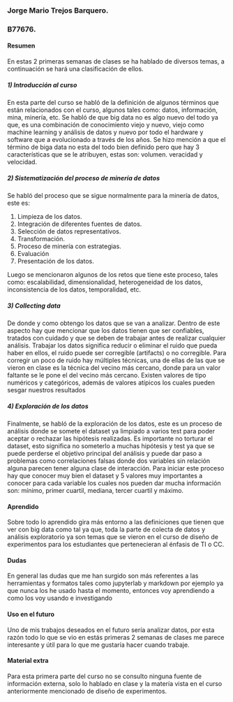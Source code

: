 ### **Jorge Mario Trejos Barquero.**
### **B77676.**

#### **Resumen**
En estas 2 primeras semanas de clases se ha hablado de diversos temas, a continuación se hará una clasificación de ellos.

##### 1) Introducción al curso
En esta parte del curso se habló de la definición de algunos términos que están relacionados con el curso, algunos tales como: datos, información, mina, minería, etc. Se habló de que big data no es algo nuevo del todo ya que, es una combinación de conocimiento viejo y nuevo, viejo como machine learning y análisis de datos y nuevo por todo el hardware y software que a evolucionado a través de los años. Se hizo mención a que el término de biga data no esta del todo bien definido pero que hay 3 características que se le atribuyen, estas son: volumen. veracidad y velocidad.

##### 2) Sistematización del proceso de minería de datos
Se habló del proceso que se sigue normalmente para la minería de datos, este es:
1. Limpieza de los datos. 
2. Integración de diferentes fuentes de datos. 
3. Selección de datos representativos. 
4. Transformación. 
5. Proceso de minería con estrategias. 
6. Evaluación 
7. Presentación de los datos. 

Luego se mencionaron algunos de los retos que tiene este proceso, tales como: escalabilidad, dimensionalidad, heterogeneidad de los datos, inconsistencia de los datos, temporalidad, etc.

##### 3) Collecting data
De donde y como obtengo los datos que se van a analizar. Dentro de este aspecto hay que mencionar que los datos tienen que ser confiables, tratados con cuidado y que se deben de trabajar antes de realizar cualquier análisis. Trabajar los datos significa reducir o eliminar el ruido que pueda haber en ellos, el ruido puede ser corregible (artifacts) o no corregible. Para corregir un poco de ruido hay múltiples técnicas, una de ellas de las que se vieron en clase es la técnica del vecino más cercano, donde para un valor faltante se le pone el del vecino más cercano. Existen valores de tipo numéricos y categóricos, además de valores atípicos los cuales pueden sesgar nuestros resultados

##### 4) Exploración de los datos
Finalmente, se habló de la exploración de los datos, este es un proceso de análisis donde se somete el dataset ya limpiado a varios test para poder aceptar o rechazar las hipótesis realizadas. Es importante no torturar el dataset, esto significa no someterlo a muchas hipótesis y test ya que se puede perderse el objetivo principal del análisis y puede dar paso a problemas como correlaciones falsas donde dos variables sin relación alguna parecen tener alguna clase de interacción. Para iniciar este proceso hay que conocer muy bien el dataset y 5 valores muy importantes a conocer para cada variable los cuales nos pueden dar mucha información son: mínimo, primer cuartil, mediana, tercer cuartil y máximo.

#### **Aprendido**
Sobre todo lo aprendido gira más entorno a las definiciones que tienen que ver con big data como tal ya que, toda la parte de colecta de datos y análisis exploratorio ya son temas que se vieron en el curso de diseño de experimentos para los estudiantes que pertenecieran al énfasis de TI o CC.

#### **Dudas**
En general las dudas que me han surgido son más referentes a las herramientas y formatos tales como jupyterlab y markdown por ejemplo ya que nunca los he usado hasta el momento, entonces voy aprendiendo a como los voy usando e investigando

#### **Uso en el futuro**
Uno de mis trabajos deseados en el futuro sería analizar datos, por esta razón todo lo que se vio en estás primeras 2 semanas de clases me parece interesante y útil para lo que me gustaría hacer cuando trabaje.

#### **Material extra**
Para esta primera parte del curso no se consulto ninguna fuente de información externa, solo lo hablado en clase y la matería vista en el curso anteriormente mencionado de diseño de experimentos.